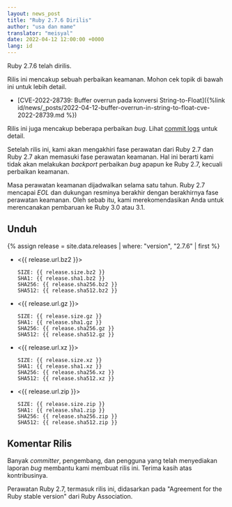 ```yaml
---
layout: news_post
title: "Ruby 2.7.6 Dirilis"
author: "usa dan mame"
translator: "meisyal"
date: 2022-04-12 12:00:00 +0000
lang: id
---
```


Ruby 2.7.6 telah dirilis.

Rilis ini mencakup sebuah perbaikan keamanan.
Mohon cek topik di bawah ini untuk lebih detail.

* [CVE-2022-28739: Buffer overrun pada konversi String-to-Float]({%link id/news/_posts/2022-04-12-buffer-overrun-in-string-to-float-cve-2022-28739.md %})

Rilis ini juga mencakup beberapa perbaikan *bug*.
Lihat [commit logs](https://github.com/ruby/ruby/compare/v2_7_5...v2_7_6)
untuk detail.

Setelah rilis ini, kami akan mengakhiri fase perawatan dari Ruby 2.7 dan
Ruby 2.7 akan memasuki fase perawatan keamanan.
Hal ini berarti kami tidak akan melakukan *backport* perbaikan *bug* apapun ke
Ruby 2.7, kecuali perbaikan keamanan.

Masa perawatan keamanan dijadwalkan selama satu tahun.
Ruby 2.7 mencapai *EOL* dan dukungan resminya berakhir dengan berakhirnya fase
perawatan keamanan.
Oleh sebab itu, kami merekomendasikan Anda untuk merencanakan pembaruan ke
Ruby 3.0 atau 3.1.

## Unduh

{% assign release = site.data.releases | where: "version", "2.7.6" | first %}

* <{{ release.url.bz2 }}>

      SIZE: {{ release.size.bz2 }}
      SHA1: {{ release.sha1.bz2 }}
      SHA256: {{ release.sha256.bz2 }}
      SHA512: {{ release.sha512.bz2 }}

* <{{ release.url.gz }}>

      SIZE: {{ release.size.gz }}
      SHA1: {{ release.sha1.gz }}
      SHA256: {{ release.sha256.gz }}
      SHA512: {{ release.sha512.gz }}

* <{{ release.url.xz }}>

      SIZE: {{ release.size.xz }}
      SHA1: {{ release.sha1.xz }}
      SHA256: {{ release.sha256.xz }}
      SHA512: {{ release.sha512.xz }}

* <{{ release.url.zip }}>

      SIZE: {{ release.size.zip }}
      SHA1: {{ release.sha1.zip }}
      SHA256: {{ release.sha256.zip }}
      SHA512: {{ release.sha512.zip }}

## Komentar Rilis

Banyak *committer*, pengembang, dan pengguna yang telah menyediakan laporan
*bug* membantu kami membuat rilis ini. Terima kasih atas kontribusinya.

Perawatan Ruby 2.7, termasuk rilis ini, didasarkan pada "Agreement for the
Ruby stable version" dari Ruby Association.
